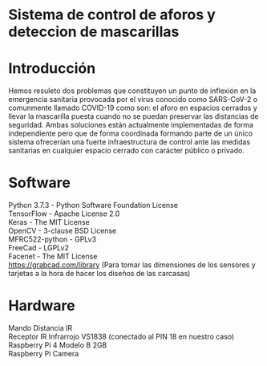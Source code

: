 # Sistema de control de aforos y deteccion de mascarillas

# Introducción  

Hemos resuleto dos problemas que constituyen un punto de inflexión en la emergencia sanitaria provocada por el virus conocido como SARS-CoV-2 o comunmente llamado COVID-19 como son: el aforo en espacios cerrados y llevar la mascarilla puesta cuando no se puedan preservar las distancias de seguridad. Ambas soluciones están actualmente implementadas de forma independiente pero que de forma coordinada formando parte de un único sistema ofrecerían una fuerte infraestructura de control ante las medidas sanitarias en cualquier espacio cerrado con carácter público o privado.

# Software

Python 3.7.3 - Python Software Foundation License  
TensorFlow - Apache License 2.0  
Keras - The MIT License  
OpenCV - 3-clause BSD License  
MFRC522-python - GPLv3  
FreeCad - LGPLv2  
Facenet - The MIT License  
https://grabcad.com/library (Para tomar las dimensiones de los sensores y tarjetas a la hora de hacer los diseños de las carcasas)



# Hardware

Mando Distancia IR   
Receptor IR Infrarrojo VS1838 (conectado al PIN 18 en nuestro caso)   
Raspberry Pi 4 Modelo B 2GB   
Raspberry Pi Camera 

